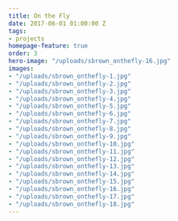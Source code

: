 ```yaml
---
title: On the Fly
date: 2017-06-01 01:00:00 Z
tags:
- projects
homepage-feature: true
order: 3
hero-image: "/uploads/sbrown_onthefly-16.jpg"
images:
- "/uploads/sbrown_onthefly-1.jpg"
- "/uploads/sbrown_onthefly-2.jpg"
- "/uploads/sbrown_onthefly-3.jpg"
- "/uploads/sbrown_onthefly-4.jpg"
- "/uploads/sbrown_onthefly-5.jpg"
- "/uploads/sbrown_onthefly-6.jpg"
- "/uploads/sbrown_onthefly-7.jpg"
- "/uploads/sbrown_onthefly-8.jpg"
- "/uploads/sbrown_onthefly-9.jpg"
- "/uploads/sbrown_onthefly-10.jpg"
- "/uploads/sbrown_onthefly-11.jpg"
- "/uploads/sbrown_onthefly-12.jpg"
- "/uploads/sbrown_onthefly-13.jpg"
- "/uploads/sbrown_onthefly-14.jpg"
- "/uploads/sbrown_onthefly-15.jpg"
- "/uploads/sbrown_onthefly-16.jpg"
- "/uploads/sbrown_onthefly-17.jpg"
- "/uploads/sbrown_onthefly-18.jpg"
---
```


